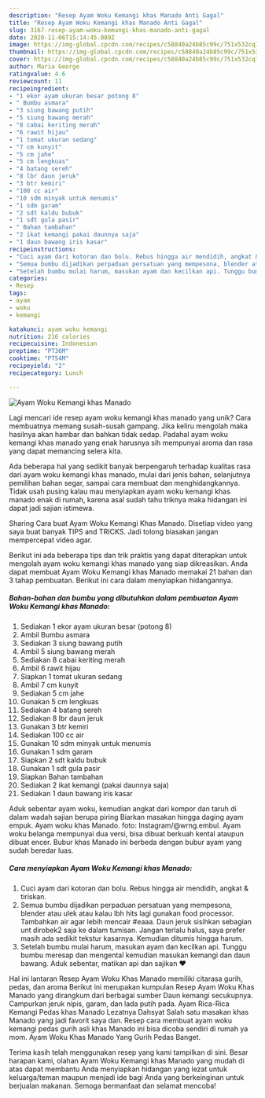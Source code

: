 ```yaml
---
description: "Resep Ayam Woku Kemangi khas Manado Anti Gagal"
title: "Resep Ayam Woku Kemangi khas Manado Anti Gagal"
slug: 3167-resep-ayam-woku-kemangi-khas-manado-anti-gagal
date: 2020-11-06T15:14:45.089Z
image: https://img-global.cpcdn.com/recipes/c58840a24b85c99c/751x532cq70/ayam-woku-kemangi-khas-manado-foto-resep-utama.jpg
thumbnail: https://img-global.cpcdn.com/recipes/c58840a24b85c99c/751x532cq70/ayam-woku-kemangi-khas-manado-foto-resep-utama.jpg
cover: https://img-global.cpcdn.com/recipes/c58840a24b85c99c/751x532cq70/ayam-woku-kemangi-khas-manado-foto-resep-utama.jpg
author: Maria George
ratingvalue: 4.6
reviewcount: 11
recipeingredient:
- "1 ekor ayam ukuran besar potong 8"
- " Bumbu asmara"
- "3 siung bawang putih"
- "5 siung bawang merah"
- "8 cabai keriting merah"
- "6 rawit hijau"
- "1 tomat ukuran sedang"
- "7 cm kunyit"
- "5 cm jahe"
- "5 cm lengkuas"
- "4 batang sereh"
- "8 lbr daun jeruk"
- "3 btr kemiri"
- "100 cc air"
- "10 sdm minyak untuk menumis"
- "1 sdm garam"
- "2 sdt kaldu bubuk"
- "1 sdt gula pasir"
- " Bahan tambahan"
- "2 ikat kemangi pakai daunnya saja"
- "1 daun bawang iris kasar"
recipeinstructions:
- "Cuci ayam dari kotoran dan bolu. Rebus hingga air mendidih, angkat &amp; tiriskan."
- "Semua bumbu dijadikan perpaduan persatuan yang mempesona, blender atau ulek atau kalau lbh hits lagi gunakan food processor. Tambahkan air agar lebih mencair #eaaa. Daun jeruk sisihkan sebagian unt dirobek2 saja ke dalam tumisan. Jangan terlalu halus, saya prefer masih ada sedikit tekstur kasarnya. Kemudian ditumis hingga harum."
- "Setelah bumbu mulai harum, masukan ayam dan kecilkan api. Tunggu bumbu meresap dan mengental kemudian masukan kemangi dan daun bawang. Aduk sebentar, matikan api dan sajikan ♥️"
categories:
- Resep
tags:
- ayam
- woku
- kemangi

katakunci: ayam woku kemangi 
nutrition: 216 calories
recipecuisine: Indonesian
preptime: "PT36M"
cooktime: "PT54M"
recipeyield: "2"
recipecategory: Lunch

---
```



![Ayam Woku Kemangi khas Manado](https://img-global.cpcdn.com/recipes/c58840a24b85c99c/751x532cq70/ayam-woku-kemangi-khas-manado-foto-resep-utama.jpg)

Lagi mencari ide resep ayam woku kemangi khas manado yang unik? Cara membuatnya memang susah-susah gampang. Jika keliru mengolah maka hasilnya akan hambar dan bahkan tidak sedap. Padahal ayam woku kemangi khas manado yang enak harusnya sih mempunyai aroma dan rasa yang dapat memancing selera kita.

Ada beberapa hal yang sedikit banyak berpengaruh terhadap kualitas rasa dari ayam woku kemangi khas manado, mulai dari jenis bahan, selanjutnya pemilihan bahan segar, sampai cara membuat dan menghidangkannya. Tidak usah pusing kalau mau menyiapkan ayam woku kemangi khas manado enak di rumah, karena asal sudah tahu triknya maka hidangan ini dapat jadi sajian istimewa.

Sharing Cara buat Ayam Woku Kemangi Khas Manado. Disetiap video yang saya buat banyak TIPS and TRICKS. Jadi tolong biasakan jangan mempercepat video agar.


Berikut ini ada beberapa tips dan trik praktis yang dapat diterapkan untuk mengolah ayam woku kemangi khas manado yang siap dikreasikan. Anda dapat membuat Ayam Woku Kemangi khas Manado memakai 21 bahan dan 3 tahap pembuatan. Berikut ini cara dalam menyiapkan hidangannya.

<!--inarticleads1-->

##### Bahan-bahan dan bumbu yang dibutuhkan dalam pembuatan Ayam Woku Kemangi khas Manado:

1. Sediakan 1 ekor ayam ukuran besar (potong 8)
1. Ambil  Bumbu asmara
1. Sediakan 3 siung bawang putih
1. Ambil 5 siung bawang merah
1. Sediakan 8 cabai keriting merah
1. Ambil 6 rawit hijau
1. Siapkan 1 tomat ukuran sedang
1. Ambil 7 cm kunyit
1. Sediakan 5 cm jahe
1. Gunakan 5 cm lengkuas
1. Sediakan 4 batang sereh
1. Sediakan 8 lbr daun jeruk
1. Gunakan 3 btr kemiri
1. Sediakan 100 cc air
1. Gunakan 10 sdm minyak untuk menumis
1. Gunakan 1 sdm garam
1. Siapkan 2 sdt kaldu bubuk
1. Gunakan 1 sdt gula pasir
1. Siapkan  Bahan tambahan
1. Sediakan 2 ikat kemangi (pakai daunnya saja)
1. Sediakan 1 daun bawang iris kasar


Aduk sebentar ayam woku, kemudian angkat dari kompor dan taruh di dalam wadah sajian berupa piring Biarkan masakan hingga daging ayam empuk. Ayam woku khas Manado. foto: Instagram/@wrng.embul. Ayam woku belanga mempunyai dua versi, bisa dibuat berkuah kental ataupun dibuat encer. Bubur khas Manado ini berbeda dengan bubur ayam yang sudah beredar luas. 

<!--inarticleads2-->

##### Cara menyiapkan Ayam Woku Kemangi khas Manado:

1. Cuci ayam dari kotoran dan bolu. Rebus hingga air mendidih, angkat &amp; tiriskan.
1. Semua bumbu dijadikan perpaduan persatuan yang mempesona, blender atau ulek atau kalau lbh hits lagi gunakan food processor. Tambahkan air agar lebih mencair #eaaa. Daun jeruk sisihkan sebagian unt dirobek2 saja ke dalam tumisan. Jangan terlalu halus, saya prefer masih ada sedikit tekstur kasarnya. Kemudian ditumis hingga harum.
1. Setelah bumbu mulai harum, masukan ayam dan kecilkan api. Tunggu bumbu meresap dan mengental kemudian masukan kemangi dan daun bawang. Aduk sebentar, matikan api dan sajikan ♥️


Hal ini lantaran Resep Ayam Woku Khas Manado memiliki citarasa gurih, pedas, dan aroma Berikut ini merupakan kumpulan Resep Ayam Woku Khas Manado yang dirangkum dari berbagai sumber Daun kemangi secukupnya. Campurkan jeruk nipis, garam, dan lada putih pada. Ayam Rica-Rica Kemangi Pedas khas Manado Lezatnya Dahsyat Salah satu masakan khas Manado yang jadi favorit saya dan. Resep cara membuat ayam woku kemangi pedas gurih asli khas Manado ini bisa dicoba sendiri di rumah ya mom. Ayam Woku Khas Manado Yang Gurih Pedas Banget. 

Terima kasih telah menggunakan resep yang kami tampilkan di sini. Besar harapan kami, olahan Ayam Woku Kemangi khas Manado yang mudah di atas dapat membantu Anda menyiapkan hidangan yang lezat untuk keluarga/teman maupun menjadi ide bagi Anda yang berkeinginan untuk berjualan makanan. Semoga bermanfaat dan selamat mencoba!
